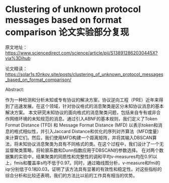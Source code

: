 # Clustering of unknown protocol messages based on format comparison 论文实验部分复现

原文地址：https://www.sciencedirect.com/science/article/pii/S138912862030445X?via%3Dihub

论文精读：https://solar1s.t0nkov.site/posts/clustering_of_unknown_protocol_messages_based_on_format_comparison/

Abstract:

作为一种检测和分析未知或专有协议的解决方案，协议逆向工程（PRE）近年来得到了迅速发展。在这个领域，针对协议格式的消息聚类是区分未知协议消息的基本解决方案。
本文研究未知协议的面向格式的消息聚类问题，包括来自专有或非合作网络环境的未知规范的消息。通过引入ABNF的基本规则，我们定义了Token Format Distance (TFD) 和 Message Format Distance (MFD) 以表示token和消息的格式相似性，并引入Jaccard Distance和优化的序列对齐算法（MFD度量）来计算它们。然后，我们使用MFD构建一个距离矩阵，并将其输入DBSCAN算法，将未知协议消息聚类为具有不同格式的类。在这个过程中，我们设计了一个无监督聚类策略，将轮廓系数和Dunn指数应用于DBSCAN的参数选择。
在对两个数据集的实验中，结果聚类的同质性和完整性的调和平均v-measures均在0.91以上，fmis和覆盖率s均不低于0.97。同时，通过箱线图分析，v-measure和fmi的iqr分别低于0.1和0.03，证明了该方法具有显著的有效性和稳定性。对这些指标的综合分析和比较还表明，我们的方法比以前的工作具有相当的优势。